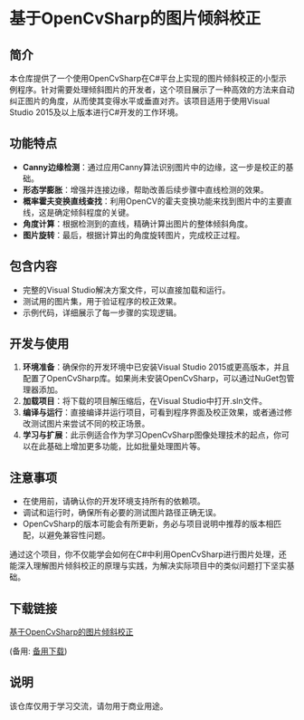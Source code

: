 # 基于OpenCvSharp的图片倾斜校正

## 简介

本仓库提供了一个使用OpenCvSharp在C#平台上实现的图片倾斜校正的小型示例程序。针对需要处理倾斜图片的开发者，这个项目展示了一种高效的方法来自动纠正图片的角度，从而使其变得水平或垂直对齐。该项目适用于使用Visual Studio 2015及以上版本进行C#开发的工作环境。

## 功能特点

- **Canny边缘检测**：通过应用Canny算法识别图片中的边缘，这一步是校正的基础。
- **形态学膨胀**：增强并连接边缘，帮助改善后续步骤中直线检测的效果。
- **概率霍夫变换直线查找**：利用OpenCV的霍夫变换功能来找到图片中的主要直线，这是确定倾斜程度的关键。
- **角度计算**：根据检测到的直线，精确计算出图片的整体倾斜角度。
- **图片旋转**：最后，根据计算出的角度旋转图片，完成校正过程。

## 包含内容

- 完整的Visual Studio解决方案文件，可以直接加载和运行。
- 测试用的图片集，用于验证程序的校正效果。
- 示例代码，详细展示了每一步骤的实现逻辑。

## 开发与使用

1. **环境准备**：确保你的开发环境中已安装Visual Studio 2015或更高版本，并且配置了OpenCvSharp库。如果尚未安装OpenCvSharp，可以通过NuGet包管理器添加。
2. **加载项目**：将下载的项目解压缩后，在Visual Studio中打开.sln文件。
3. **编译与运行**：直接编译并运行项目，可看到程序界面及校正效果，或者通过修改测试图片来尝试不同的校正场景。
4. **学习与扩展**：此示例适合作为学习OpenCvSharp图像处理技术的起点，你可以在此基础上增加更多功能，比如批量处理图片等。

## 注意事项

- 在使用前，请确认你的开发环境支持所有的依赖项。
- 调试和运行时，确保所有必要的测试图片路径正确无误。
- OpenCvSharp的版本可能会有所更新，务必与项目说明中推荐的版本相匹配，以避免兼容性问题。

通过这个项目，你不仅能学会如何在C#中利用OpenCvSharp进行图片处理，还能深入理解图片倾斜校正的原理与实践，为解决实际项目中的类似问题打下坚实基础。

## 下载链接
[基于OpenCvSharp的图片倾斜校正](https://pan.quark.cn/s/95829bd76229) 

(备用: [备用下载](https://pan.baidu.com/s/1BvYKKPbV-e5pd6PCXie61A?pwd=1234))

## 说明

该仓库仅用于学习交流，请勿用于商业用途。
